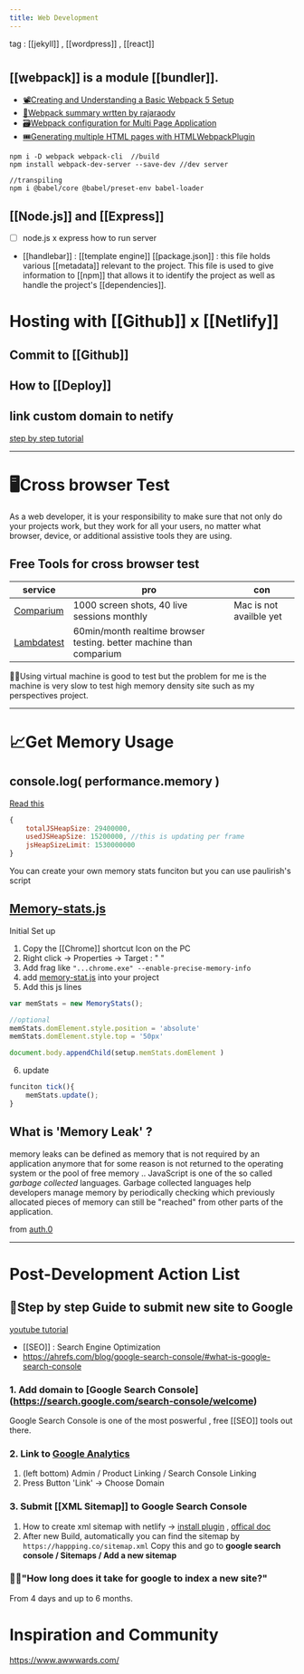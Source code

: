```yaml
---
title: Web Development
---
```


tag : [[jekyll]] , [[wordpress]] , [[react]]

# 
## [[webpack]] is a module [[bundler]]. 
- [📽️Creating and Understanding a Basic Webpack 5 Setup](https://www.youtube.com/watch?v=X1nxTjVDYdQ)
- [🔖Webpack summary wrtten by rajaraodv](https://medium.com/@rajaraodv/webpack-the-confusing-parts-58712f8fcad9)
- [🗃️Webpack configuration for Multi Page Application](https://skryvets.com/blog/2018/03/25/webpack-configuration-for-multi-page-application/)
- [🎟️Generating multiple HTML pages with HTMLWebpackPlugin](https://extri.co/2017/07/11/generating-multiple-html-pages-with-htmlwebpackplugin/)


```shell
npm i -D webpack webpack-cli  //build
npm install webpack-dev-server --save-dev //dev server

//transpiling
npm i @babel/core @babel/preset-env babel-loader  

```


## [[Node.js]] and [[Express]]
- [ ] node.js x express how to run server
- [[handlebar]] : [[template engine]]
[[package.json]] : this file holds various [[metadata]] relevant to the project. This file is used to give information to [[npm]] that allows it to identify the project as well as handle the project's [[dependencies]].

# Hosting with [[Github]] x [[Netlify]]

## Commit to [[Github]]

## How to [[Deploy]]

## link custom domain to netify
[step by step tutorial](https://www.youtube.com/watch?v=GvgpzcGcRbQ)



---





# 🖥️Cross browser Test

 As a web developer, it is your responsibility to make sure that not only do your projects work, but they work for all your users, no matter what browser, device, or additional assistive tools they are using. 

 ## Free Tools for cross browser test
|service | pro | con |
|--------|-----|-----|
|[Comparium](https://comparium.app/)|1000 screen shots, 40 live sessions monthly | Mac is not availble yet |
|[Lambdatest](https://www.lambdatest.com/) | 60min/month realtime browser testing. better machine than comparium| |

🤷‍♀️Using virtual machine is good to test but the problem for me is the machine is very slow to test high memory density site such as my perspectives project. 



---
# 📈Get Memory Usage
## console.log( performance.memory ) 
[Read this](https://trackjs.com/blog/monitoring-javascript-memory/)
```js
{
	totalJSHeapSize: 29400000, 
	usedJSHeapSize: 15200000, //this is updating per frame
	jsHeapSizeLimit: 1530000000
}
```
You can create your own memory stats funciton but you can use paulirish's script


## [Memory-stats.js](https://github.com/paulirish/memory-stats.js/blob/master/README.md)
Initial Set up
1. Copy the [[Chrome]] shortcut Icon on the PC
2. Right click -> Properties -> Target : " "
3. Add frag like `"...chrome.exe" --enable-precise-memory-info`
4. add [memory-stat.js](https://raw.githubusercontent.com/paulirish/memory-stats.js/master/memory-stats.js) into your project
5. Add this js lines
```js
var memStats = new MemoryStats();

//optional
memStats.domElement.style.position = 'absolute'
memStats.domElement.style.top = '50px'

document.body.appendChild(setup.memStats.domElement )
```
6. update
```js
funciton tick(){
	memStats.update();
}
```
## What is 'Memory Leak' ?
memory leaks can be defined as memory that is not required by an application anymore that for some reason is not returned to the operating system or the pool of free memory
..
JavaScript is one of the so called _garbage collected_ languages. Garbage collected languages help developers manage memory by periodically checking which previously allocated pieces of memory can still be "reached" from other parts of the application.

from [auth.0](https://auth0.com/blog/four-types-of-leaks-in-your-javascript-code-and-how-to-get-rid-of-them/)

---
# Post-Development Action List

## 👀Step by step Guide to submit new site to Google
[youtube tutorial ](https://www.youtube.com/watch?v=arSUE7-q41w)
- [[SEO]]  : Search Engine Optimization
- https://ahrefs.com/blog/google-search-console/#what-is-google-search-console

### 1. Add domain to [Google Search Console] (https://search.google.com/search-console/welcome) 
Google Search Console is one of the most poswerful , free [[SEO]] tools out there.

### 2. Link to [Google Analytics](https://analytics.google.com/)
1) (left bottom) Admin / Product Linking / Search Console Linking
2) Press Button 'Link' -> Choose Domain 

### 3. Submit [[XML Sitemap]] to Google Search Console
1. How to create xml sitemap with netlify -> [install plugin](https://app.netlify.com/teams/happping/plugins/@netlify/plugin-sitemap/install) , [offical doc](https://github.com/netlify-labs/netlify-plugin-sitemap#readme)
2. After new Build, automatically you can find the sitemap by `https://happping.co/sitemap.xml`
Copy this and go to **google search console / Sitemaps / Add a new sitemap**

### 🙋‍♀️"How long does it take for google to index a new site?"
From 4 days and up to 6 months.



# Inspiration and Community
https://www.awwwards.com/
